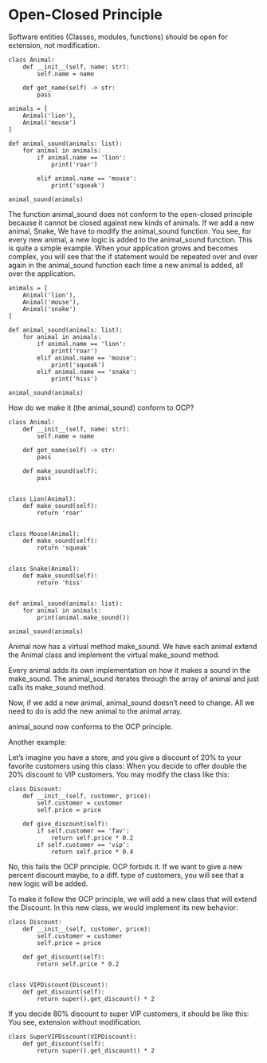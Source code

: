 # Open-Closed Principle

Software entities (Classes, modules, functions) should be open for extension, not modification.

    class Animal:
        def __init__(self, name: str):
            self.name = name
        
        def get_name(self) -> str:
            pass
    
    animals = [
        Animal('lion'),
        Animal('mouse')
    ]
    
    def animal_sound(animals: list):
        for animal in animals:
            if animal.name == 'lion':
                print('roar')
    
            elif animal.name == 'mouse':
                print('squeak')
    
    animal_sound(animals)


The function animal_sound does not conform to the open-closed principle because it cannot be closed against new kinds of animals.  If we add a new animal, Snake, We have to modify the animal_sound function.  You see, for every new animal, a new logic is added to the animal_sound function.  This is quite a simple example. When your application grows and becomes complex, you will see that the if statement would be repeated over and over again in the animal_sound function each time a new animal is added, all over the application.

    animals = [
        Animal('lion'),
        Animal('mouse'),
        Animal('snake')
    ]
    
    def animal_sound(animals: list):
        for animal in animals:
            if animal.name == 'lion':
                print('roar')
            elif animal.name == 'mouse':
                print('squeak')
            elif animal.name == 'snake':
                print('hiss')
    
    animal_sound(animals)


How do we make it (the animal_sound) conform to OCP?

    class Animal:
        def __init__(self, name: str):
            self.name = name
        
        def get_name(self) -> str:
            pass
    
        def make_sound(self):
            pass
    
    
    class Lion(Animal):
        def make_sound(self):
            return 'roar'
    
    
    class Mouse(Animal):
        def make_sound(self):
            return 'squeak'
    
    
    class Snake(Animal):
        def make_sound(self):
            return 'hiss'
    
    
    def animal_sound(animals: list):
        for animal in animals:
            print(animal.make_sound())
    
    animal_sound(animals)


Animal now has a virtual method make_sound. We have each animal extend the Animal class and implement the virtual make_sound method.

Every animal adds its own implementation on how it makes a sound in the make_sound.  The animal_sound iterates through the array of animal and just calls its make_sound method.

Now, if we add a new animal, animal_sound doesn’t need to change.  All we need to do is add the new animal to the animal array.

animal_sound now conforms to the OCP principle.

Another example:

Let’s imagine you have a store, and you give a discount of 20% to your favorite customers using this class: When you decide to offer double the 20% discount to VIP customers. You may modify the class like this:

    class Discount:
	    def __init__(self, customer, price):
	        self.customer = customer
	        self.price = price

	    def give_discount(self):
            if self.customer == 'fav':
                return self.price * 0.2
            if self.customer == 'vip':
                return self.price * 0.4


No, this fails the OCP principle. OCP forbids it. If we want to give a new percent discount maybe, to a diff.  type of customers, you will see that a new logic will be added.

To make it follow the OCP principle, we will add a new class that will extend the Discount.  In this new class, we would implement its new behavior:

    class Discount:
	    def __init__(self, customer, price):
	        self.customer = customer
	        self.price = price

	    def get_discount(self):
            return self.price * 0.2


    class VIPDiscount(Discount):
        def get_discount(self):
            return super().get_discount() * 2


If you decide 80% discount to super VIP customers, it should be like this: 
You see, extension without modification.

    class SuperVIPDiscount(VIPDiscount):
	    def get_discount(self):
	        return super().get_discount() * 2

